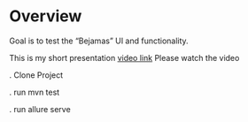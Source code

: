 # Overview
Goal is to test the “Bejamas” UI and functionality.

This is my short presentation [video link](https://www.loom.com/share/b06653c10eaf4c98a43dce1df8ba0eb3) Please watch the video

. Clone Project

. run mvn test

. run allure serve
